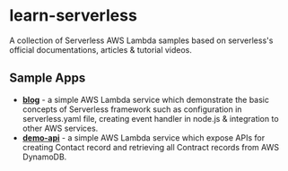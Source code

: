 # learn-serverless
A collection of Serverless AWS Lambda samples based on serverless's official documentations, articles & tutorial videos.

## Sample Apps
- [**blog**](https://github.com/WendySanarwanto/learn-serverless/tree/master/getting-started/blog) - a simple AWS Lambda service which demonstrate the basic concepts of Serverless framework such as configuration in serverless.yaml file, creating event handler in node.js & integration to other AWS services.
- [**demo-api**](https://github.com/WendySanarwanto/learn-serverless/tree/master/demo-api) - a simple AWS Lambda service which expose APIs for creating Contact record and retrieving all Contract records from AWS DynamoDB.

